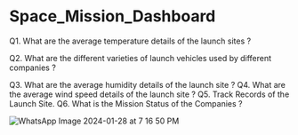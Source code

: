 # Space_Mission_Dashboard

Q1. What are the average temperature details of the launch sites ? 

Q2. What are the different varieties of launch vehicles used by different companies ?

Q3. What are the average humidity details of the launch site ?
Q4. What are the average wind speed details of the launch site ?
Q5. Track Records of the Launch Site.
Q6. What is the Mission Status of the Companies ?

![WhatsApp Image 2024-01-28 at 7 16 50 PM](https://github.com/RevHeadGuy/Space_Mission_Dashboard/assets/126312692/b8979998-efa0-4a11-904c-4ad6d83c2ad8)
